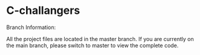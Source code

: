 # C-challangers
Branch Information:

All the project files are located in the master branch.
If you are currently on the main branch, please switch to master to view the complete code.
